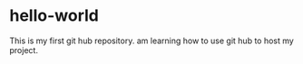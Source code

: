 # hello-world
This is my first git hub repository. am learning how to use git hub to host my project.
